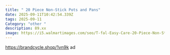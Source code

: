 ```yaml
---
title: " 20 Piece Non-Stick Pots and Pans"
date: 2025-09-11T10:42:54.339Z
tags: 2025-09-11
Category: "other "
description: 89.xx
image: https://i5.walmartimages.com/seo/T-fal-Easy-Care-20-Piece-Non-Stick-Pots-and-Pans-Cookware-Set-Grey_5666016b-38d1-4e88-a91f-a634cc014214.555f2321d82ca0ac4ea7b3e938c9151a.jpeg?odnHeight=573&odnWidth=573&odnBg=FFFFFF
---
```

https://brandcycle.shop/1vn9k  ad